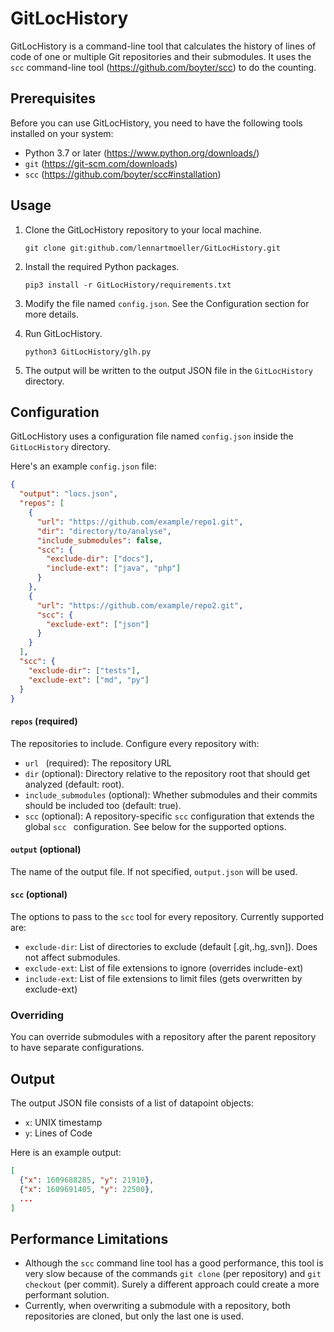 # GitLocHistory

GitLocHistory is a command-line tool that calculates the history of lines of code of one or multiple Git repositories and their submodules. It uses the `scc` command-line tool (https://github.com/boyter/scc) to do the counting.



## Prerequisites

Before you can use GitLocHistory, you need to have the following tools installed on your system:

- Python 3.7 or later (https://www.python.org/downloads/)
- `git` (https://git-scm.com/downloads)
- `scc` (https://github.com/boyter/scc#installation)



## Usage

1. Clone the GitLocHistory repository to your local machine.
   ```shell
   git clone git:github.com/lennartmoeller/GitLocHistory.git
   ```

2. Install the required Python packages.
   ```shell
   pip3 install -r GitLocHistory/requirements.txt
   ```

3. Modify the file named `config.json`. See the Configuration section for more details.

4. Run GitLocHistory.
   ```shell
   python3 GitLocHistory/glh.py
   ```

5. The output will be written to the output JSON file in the `GitLocHistory` directory.



## Configuration

GitLocHistory uses a configuration file named `config.json` inside the `GitLocHistory` directory.

Here's an example `config.json` file:

```json
{
  "output": "locs.json",
  "repos": [
    {
      "url": "https://github.com/example/repo1.git",
      "dir": "directory/to/analyse",
      "include_submodules": false,
      "scc": {
        "exclude-dir": ["docs"],
        "include-ext": ["java", "php"]
      }
    },
    {
      "url": "https://github.com/example/repo2.git",
      "scc": {
        "exclude-ext": ["json"]
      }
    }
  ],
  "scc": {
    "exclude-dir": ["tests"],
    "exclude-ext": ["md", "py"]
  }
}

```

#### `repos` (required)

The repositories to include. Configure every repository with:

- `url ` (required): The repository URL 
- `dir` (optional): Directory relative to the repository root that should get analyzed (default: root).
- `include_submodules` (optional): Whether submodules and their commits should be included too (default: true).
- `scc` (optional): A repository-specific `scc` configuration that extends the global `scc ` configuration. See below for the supported options.

#### `output` (optional)

The name of the output file. If not specified, `output.json` will be used.

#### `scc` (optional)

The options to pass to the `scc` tool for every repository. Currently supported are:

- `exclude-dir`: List of directories to exclude (default [.git,.hg,.svn]). Does not affect submodules.
- `exclude-ext`: List of file extensions to ignore (overrides include-ext)
- `include-ext`: List of file extensions to limit files (gets overwritten by exclude-ext)



### Overriding

You can override submodules with a repository after the parent repository to have separate configurations.



## Output

The output JSON file consists of a list of datapoint objects:

- `x`: UNIX timestamp
- `y`: Lines of Code

Here is an example output:

```json
[
  {"x": 1609688285, "y": 21910},
  {"x": 1609691405, "y": 22500},
  ...
]
```



## Performance Limitations

- Although the `scc` command line tool has a good performance, this tool is very slow because of the commands `git clone` (per repository) and `git checkout` (per commit). Surely a different approach could create a more performant solution.
- Currently, when overwriting a submodule with a repository, both repositories are cloned, but only the last one is used.

